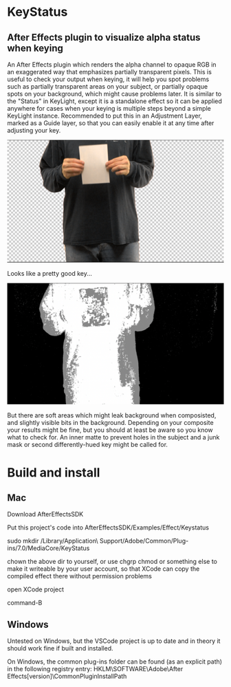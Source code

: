 KeyStatus
=======
After Effects plugin to visualize alpha status when keying
-----------


An After Effects plugin which renders the alpha channel to opaque RGB in an exaggerated way that emphasizes partially transparent pixels. This is useful to check your output when keying, it will help you spot problems such as partially transparent areas on your subject, or partially opaque spots on your background, which might cause problems later. It is similar to the "Status" in KeyLight, except it is a standalone effect so it can be applied anywhere for cases when your keying is multiple steps beyond a simple KeyLight instance. Recommended to put this in an Adjustment Layer, marked as a Guide layer, so that you can easily enable it at any time after adjusting your key.

![Footage](keystatus_footage.png)

Looks like a pretty good key...

![Status](keystatus_status.png)

But there are soft areas which might leak background when composisted, and slightly visible bits in the background. Depending on your composite your results might be fine, but you should at least be aware so you know what to check for. An inner matte to prevent holes in the subject and a junk mask or second differently-hued key might be called for.

# Build and install

## Mac
Download AfterEffectsSDK

Put this project's code into AfterEffectsSDK/Examples/Effect/Keystatus

sudo mkdir /Library/Application\ Support/Adobe/Common/Plug-ins/7.0/MediaCore/KeyStatus

chown the above dir to yourself, or use chgrp chmod or something else to make it writeable by your user account, so that XCode can copy the compiled effect there without permission problems

open XCode project

command-B

## Windows

Untested on Windows, but the VSCode project is up to date and in theory it should work fine if built and installed.

On Windows, the common plug-ins folder can be found (as an explicit path) in the following registry entry: HKLM\SOFTWARE\Adobe\After Effects\[version]\CommonPluginInstallPath


